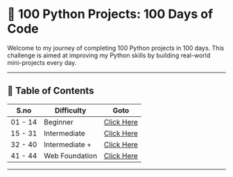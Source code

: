 # 🐍 100 Python Projects: 100 Days of Code

Welcome to my journey of completing 100 Python projects in 100 days. This challenge is aimed at improving my Python skills by building real-world mini-projects every day.

---

## 📅 Table of Contents

|  S.no   | Difficulty          | Goto                                         |
|---------|---------------------|----------------------------------------------|
| 01 - 14 | Beginner            | [Click Here](Beginner/README.md)             |
| 15 - 31 | Intermediate        | [Click Here](Intermediate/README.md)         |
| 32 - 40 | Intermediate +      | [Click Here](Intermediate_Plus/README.md)    |
| 41 - 44 | Web Foundation      | [Click Here](Web_Foundation/README.md)       |


---